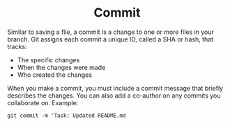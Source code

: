 # <center>Commit</center>
Similar to saving a file, a commit is a change to one or more files in your branch. Git assigns each commit a unique ID, called a SHA or hash, that tracks:

* The specific changes
* When the changes were made
* Who created the changes

When you make a commit, you must include a commit message that briefly describes the changes. You can also add a co-author on any commits you collaborate on. Example:

`git commit -m 'Task: Updated README.md`
